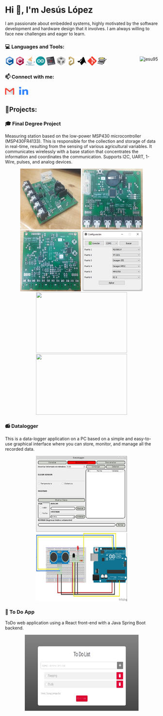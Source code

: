 # Hi 👋, I'm Jesús López
I am passionate about embedded systems, highly motivated by the software development and hardware design that it involves. I am always willing to face new challenges and eager to learn.

### 💻 Languages and Tools:
<p>
<img width="30" height="30" src="https://raw.githubusercontent.com/jesu95/jesu95/main/img/c-original.svg">
<img width="30" height="30" src="https://raw.githubusercontent.com/jesu95/jesu95/main/img/cplusplus-original.svg">
<img width="30" height="30" src="https://raw.githubusercontent.com/jesu95/jesu95/main/img/java-programming-language.svg">
<img width="30" height="30" src="https://raw.githubusercontent.com/jesu95/jesu95/main/img/arduino.svg">
<img width="30" height="30" src="https://raw.githubusercontent.com/jesu95/jesu95/main/img/msp430.png">
<img width="30" height="30" src="https://raw.githubusercontent.com/jesu95/jesu95/main/img/ccs.png">
<img width="30" height="30" src="https://raw.githubusercontent.com/jesu95/jesu95/main/img/altium.png">
<img width="30" height="30" src="https://raw.githubusercontent.com/jesu95/jesu95/main/img/mathworks.svg">
<img width="30" height="30" src="https://raw.githubusercontent.com/jesu95/jesu95/main/img/git.svg">
<img width="30" height="30" src="https://raw.githubusercontent.com/jesu95/jesu95/main/img/doxygen.png">
<img align="right" src="https://github-readme-stats.vercel.app/api/top-langs?username=jesu95&show_icons=true&locale=en&layout=compact" alt="jesu95" />
</p>

### 📫 Connect with me:
<p>
<a href="mailto:jesu95.lopez@gmail.com"><img alt="Gmail" width="30" height="30" src="https://raw.githubusercontent.com/jesu95/jesu95/main/img/gmail.svg"></a>
&nbsp;&nbsp;&nbsp;<a href="https://www.linkedin.com/in/jesus-lopez-2a5745131/"><img alt="LinkedIn" width="30" height="30" src="https://raw.githubusercontent.com/jesu95/jesu95/main/img/linkedin.svg"></a>
</p>

## 🔭Projects:

### 🎓 Final Degree Project 

Measuring station based on the low-power MSP430 microcontroller (MSP430FR4133). This is responsible for the collection and storage of data in real-time, resulting from the sensing of various agricultural variables. It communicates wirelessly with a base station that concentrates the information and coordinates the communication. Supports I2C, UART, 1-Wire, pulses, and analog devices.

<p align="center">
<img width="200" height="200" src="https://raw.githubusercontent.com/jesu95/jesu95/main/img/pcb2.jpg">
<img width="200" height="200" src="https://raw.githubusercontent.com/jesu95/jesu95/main/img/pcb1.jpg">
<img width="200" height="200" src="https://raw.githubusercontent.com/jesu95/jesu95/main/img/pcb3.jpg">
<img width="200" height="200" src="https://raw.githubusercontent.com/jesu95/jesu95/main/img/app.jpg">
<img width="300" height="200" src="https://raw.githubusercontent.com/jesu95/jesu95/main/img/Medición de los sensores MPS2_EC5_5TE.jpg">
<img width="300" height="200" src="https://raw.githubusercontent.com/jesu95/jesu95/main/img/Medición de los sensores MLX90614_SHT3_DS18B20.jpg"> 
</p>

### 📻 Datalogger 

This is a data-logger application on a PC based on a simple and easy-to-use graphical interface where you can store, monitor, and manage all the recorded data.

<p align="center">
<img width="300" height="250" src="https://raw.githubusercontent.com/jesu95/jesu95/main/img/datalogger.png">
<img width="300" height="225" src="https://raw.githubusercontent.com/jesu95/jesu95/main/img/arduino.png">
</p>

### :memo: To Do App 

ToDo web application using a React front-end with a Java Spring Boot backend.

<p align="center">
<img width="375" height="250" src="https://raw.githubusercontent.com/jesu95/jesu95/main/img/To-Do-App.jpg">
</p>

